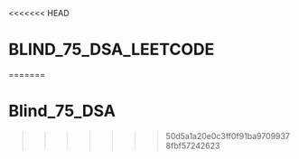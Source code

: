 <<<<<<< HEAD
# BLIND_75_DSA_LEETCODE
=======
# Blind_75_DSA
>>>>>>> 50d5a1a20e0c3ff0f91ba97099378fbf57242623
